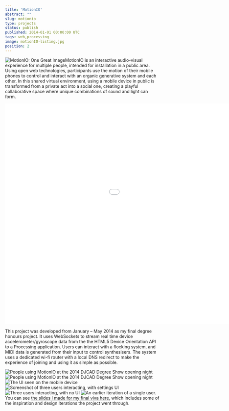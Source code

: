 ```yaml
---
title: 'MotionIO'
abstract: ""
slug: motionio
type: projects
status: publish
published: 2014-01-01 00:00:00 UTC
tags: web,processing
image: motionIO-listing.jpg
position: 2
---
```


![MotionIO: One Great
Image](https://farm6.staticflickr.com/5200/14063845389_f79caa3510_b.jpg)MotionIO
is an interactive audio-visual experience for multiple people, intended
for installation in a public area. Using open web technologies,
participants use the motion of their mobile phones to control and
interact with an organic generative system and each other. In this
shared virtual environment, using a mobile device in public is
transformed from a private act into a social one, creating a playful
collaborative space where unique combinations of sound and light can
form.

<iframe class="ql-video" allowfullscreen="true" src="//player.vimeo.com/video/93030550?title=0&amp;byline=0&amp;portrait=0" width="1280" height="720" frameborder="0"></iframe>

This project was developed from January – May 2014 as my final degree
honours project. It uses WebSockets to stream real time device
accelerometer/gyroscope data from the the HTML5 Device Orientation API
to a Processing application. Users can interact with a flocking system,
and MIDI data is generated from their input to control synthesisers. The
system uses a dedicated wi-fi router with a local DNS redirect to make
the experience of joining and using it as simple as possible.

![People using MotionIO at the 2014 DJCAD Degree Show opening night](https://farm6.staticflickr.com/5537/14063836058_5a91d05c09_b.jpg)![People using MotionIO at the 2014 DJCAD Degree Show opening night](https://farm3.staticflickr.com/2925/14063845439_896c0273f7_b.jpg) ![The UI seen on the mobile device](https://farm3.staticflickr.com/2936/14064622999_e0734fa666_b.jpg) ![Screenshot of three users interacting, with settings UI](https://farm6.staticflickr.com/5485/14064623079_77a08ddcc2_b.jpg) ![Three users interacting, with no UI](https://farm6.staticflickr.com/5234/14064693187_57e97688d0_b.jpg) ![An earlier iteration of a single user.](https://farm3.staticflickr.com/2919/14064611878_9867c12934_b.jpg)You can see [the slides I made for my final viva here][1], which includes some of the inspiration and design
iterations the project went through.



[1]: https://velvetkevorkian.github.io/honoursPres
